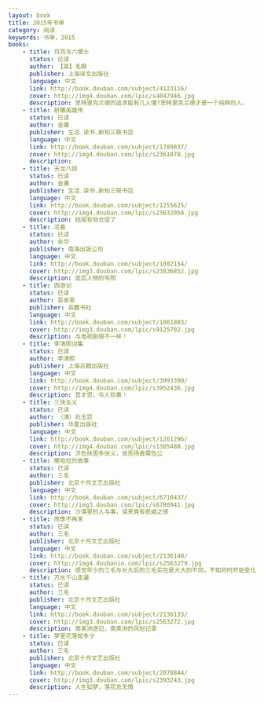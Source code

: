 ```yaml
---
layout: book
title: 2015年书单
category: 阅读
keywords: 书单，2015
books: 
    - title: 月亮与六便士
      status: 已读
      author: 【英】毛姆
      publisher: 上海译文出版社
      language: 中文
      link: http://book.douban.com/subject/4123116/
      cover: http://img4.douban.com/lpic/s4047946.jpg
      description: 思特里克兰德的追求能有几人懂?思特里克兰德才是一个纯粹的人。
    - title: 射雕英雄传
      status: 已读
      author: 金庸
      publisher: 生活.读书.新知三联书店
      language: 中文
      link: http://book.douban.com/subject/1789837/
      cover: http://img4.douban.com/lpic/s2361078.jpg
      description: 
    - title: 天龙八部
      status: 已读
      author: 金庸
      publisher: 生活.读书.新知三联书店
      language: 中文
      link: http://book.douban.com/subject/1255625/
      cover: http://img4.douban.com/lpic/s23632058.jpg
      description: 结尾有些仓促了
    - title: 活着
      status: 已读
      author: 余华
      publisher: 南海出版公司
      language: 中文
      link: http://book.douban.com/subject/1082154/
      cover: http://img3.douban.com/lpic/s23836852.jpg
      description: 底层人物的写照
    - title: 西游记
      status: 已读
      author: 吴承恩
      publisher: 岳麓书社
      language: 中文
      link: http://book.douban.com/subject/1061803/
      cover: http://img3.douban.com/lpic/s9125702.jpg
      description: 与电视剧很不一样！
    - title: 李清照词集
      status: 已读
      author: 李清照
      publisher: 上海古籍出版社
      language: 中文
      link: http://book.douban.com/subject/3993399/
      cover: http://img4.douban.com/lpic/s3952436.jpg
      description: 其才思，令人钦慕！
    - title: 三侠五义
      status: 已读
      author: （清）石玉昆 
      publisher: 华夏出版社
      language: 中文
      link: http://book.douban.com/subject/1261296/
      cover: http://img4.douban.com/lpic/s1305488.jpg
      description: 济危扶困多侠义，惩恶扬善需包公
    - title: 撒哈拉的故事
      status: 已读
      author: 三毛 
      publisher: 北京十月文艺出版社
      language: 中文
      link: http://book.douban.com/subject/6710437/
      cover: http://img3.douban.com/lpic/s6780941.jpg
      description: 沙漠里的人与事，读来竟有悲戚之感
    - title: 雨季不再来
      status: 已读
      author: 三毛 
      publisher: 北京十月文艺出版社
      language: 中文
      link: http://book.douban.com/subject/2136140/
      cover: http://img4.doubanio.com/lpic/s2563279.jpg
      description: 感觉年少的三毛与长大后的三毛实在是大大的不同，不知何时开始变化的呢
    - title: 万水千山走遍
      status: 已读
      author: 三毛 
      publisher: 北京十月文艺出版社
      language: 中文
      link: http://book.douban.com/subject/2136133/
      cover: http://img3.douban.com/lpic/s2563272.jpg
      description: 南美洲游记，南美洲的风俗记录
    - title: 梦里花落知多少
      status: 已读
      author: 三毛 
      publisher: 北京十月文艺出版社
      language: 中文
      link: http://book.douban.com/subject/2070844/
      cover: http://img3.douban.com/lpic/s2393243.jpg
      description: 人生如梦，落花总无情
---
```

